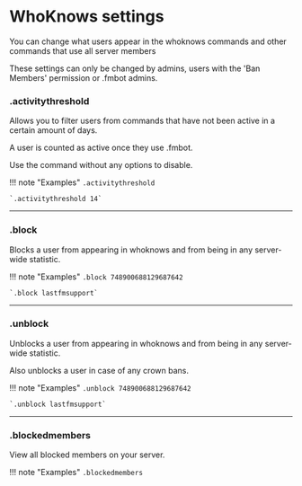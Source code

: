# WhoKnows settings    

You can change what users appear in the whoknows commands and other commands that use all server members

These settings can only be changed by admins, users with the 'Ban Members' permission or .fmbot admins.


### .activitythreshold

Allows you to filter users from commands that have not been active in a certain amount of days.

A user is counted as active once they use .fmbot.

Use the command without any options to disable.

!!! note "Examples"
    `.activitythreshold`

    `.activitythreshold 14`

---
### .block

Blocks a user from appearing in whoknows and from being in any server-wide statistic.

!!! note "Examples"
    `.block 748900688129687642`

    `.block lastfmsupport`

---
### .unblock

Unblocks a user from appearing in whoknows and from being in any server-wide statistic.

Also unblocks a user in case of any crown bans.

!!! note "Examples"
    `.unblock 748900688129687642`

    `.unblock lastfmsupport`

---
### .blockedmembers

View all blocked members on your server.

!!! note "Examples"
    `.blockedmembers`
